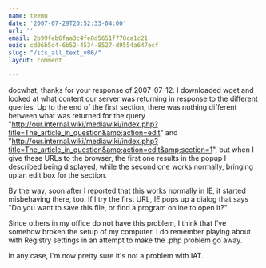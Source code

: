 ```yaml
---
name: teemu
date: '2007-07-29T20:52:33-04:00'
url: ''
email: 2b99feb6faa3c4fe8d5651f778ca1c21
uuid: cd06b5d4-6b52-4534-8527-d9554a647ecf
slug: "/its_all_text_v06/"
layout: comment

---
```


docwhat, thanks for your response of 2007-07-12.  I downloaded wget and looked at what content our server was returning in response to the different queries.  Up to the end of the first section, there was nothing different between what was returned for the query "http://our.internal.wiki/mediawiki/index.php?title=The_article_in_question&amp;action=edit" and "http://our.internal.wiki/mediawiki/index.php?title=The_article_in_question&amp;action=edit&amp;section=1", but when I give these URLs to the browser, the first one results in the popup I described being displayed, while the second one works normally, bringing up an edit box for the section.

By the way, soon after I reported that this works normally in IE, it started misbehaving there, too.  If I try the first URL, IE pops up a dialog that says "Do you want to save this file, or find a program online to open it?"

Since others in my office do not have this problem, I think that I've somehow broken the setup of my computer.  I do remember playing about with Registry settings in an attempt to make the .php problem go away.

In any case, I'm now pretty sure it's not a problem with IAT.

